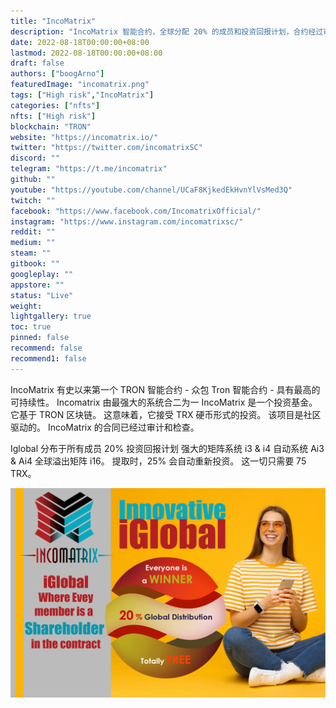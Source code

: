 ```yaml
---
title: "IncoMatrix"
description: "IncoMatrix 智能合约，全球分配 20% 的成员和投资回报计划，合约经过审计和验证。"
date: 2022-08-18T00:00:00+08:00
lastmod: 2022-08-18T00:00:00+08:00
draft: false
authors: ["boogArno"]
featuredImage: "incomatrix.png"
tags: ["High risk","IncoMatrix"]
categories: ["nfts"]
nfts: ["High risk"]
blockchain: "TRON"
website: "https://incomatrix.io/"
twitter: "https://twitter.com/incomatrixSC"
discord: ""
telegram: "https://t.me/incomatrix"
github: ""
youtube: "https://youtube.com/channel/UCaF8KjkedEkHvnYlVsMed3Q"
twitch: ""
facebook: "https://www.facebook.com/IncomatrixOfficial/"
instagram: "https://www.instagram.com/incomatrixsc/"
reddit: ""
medium: ""
steam: ""
gitbook: ""
googleplay: ""
appstore: ""
status: "Live"
weight: 
lightgallery: true
toc: true
pinned: false
recommend: false
recommend1: false
---
```

IncoMatrix 有史以来第一个 TRON 智能合约 - 众包 Tron 智能合约 - 具有最高的可持续性。 Incomatrix 由最强大的系统合二为一 IncoMatrix 是一个投资基金。 它基于 TRON 区块链。 这意味着，它接受 TRX 硬币形式的投资。 该项目是社区驱动的。 IncoMatrix 的合同已经过审计和检查。

Iglobal 分布于所有成员 20%    投资回报计划
强大的矩阵系统 i3 & i4     自动系统 Ai3 & Ai4
全球溢出矩阵 i16。   提取时，25% 会自动重新投资。   这一切只需要 75 TRX。

![incomatrix-dapp-high-risk-tron-image2_9c0b198988b5fc1053374890ec0e7646](incomatrix-dapp-high-risk-tron-image2_9c0b198988b5fc1053374890ec0e7646.png)
